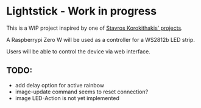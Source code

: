# Lightstick - Work in progress
This is a WIP project inspired by one of [Stavros Korokithakis' projects](https://www.stavros.io/posts/behold-ledonardo/).

A Raspberrypi Zero W will be used as a controller for a WS2812b LED strip.

Users will be able to control the device via web interface.

## TODO:
 - add delay option for active rainbow
 - image-update command seems to reset connection?
 - image LED-Action is not yet implemented
